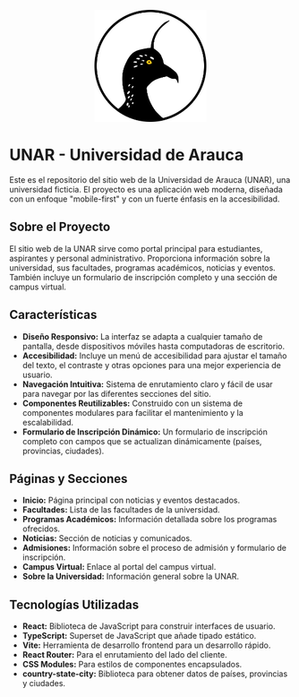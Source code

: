 <p align="center">
  <img src="./public/images/logo.webp" alt="UNAR Logo" width="200"/>
</p>

# UNAR - Universidad de Arauca

Este es el repositorio del sitio web de la Universidad de Arauca (UNAR), una universidad ficticia. El proyecto es una aplicación web moderna, diseñada con un enfoque "mobile-first" y con un fuerte énfasis en la accesibilidad.

## Sobre el Proyecto

El sitio web de la UNAR sirve como portal principal para estudiantes, aspirantes y personal administrativo. Proporciona información sobre la universidad, sus facultades, programas académicos, noticias y eventos. También incluye un formulario de inscripción completo y una sección de campus virtual.

## Características

- **Diseño Responsivo:** La interfaz se adapta a cualquier tamaño de pantalla, desde dispositivos móviles hasta computadoras de escritorio.
- **Accesibilidad:** Incluye un menú de accesibilidad para ajustar el tamaño del texto, el contraste y otras opciones para una mejor experiencia de usuario.
- **Navegación Intuitiva:** Sistema de enrutamiento claro y fácil de usar para navegar por las diferentes secciones del sitio.
- **Componentes Reutilizables:** Construido con un sistema de componentes modulares para facilitar el mantenimiento y la escalabilidad.
- **Formulario de Inscripción Dinámico:** Un formulario de inscripción completo con campos que se actualizan dinámicamente (países, provincias, ciudades).

## Páginas y Secciones

- **Inicio:** Página principal con noticias y eventos destacados.
- **Facultades:** Lista de las facultades de la universidad.
- **Programas Académicos:** Información detallada sobre los programas ofrecidos.
- **Noticias:** Sección de noticias y comunicados.
- **Admisiones:** Información sobre el proceso de admisión y formulario de inscripción.
- **Campus Virtual:** Enlace al portal del campus virtual.
- **Sobre la Universidad:** Información general sobre la UNAR.

## Tecnologías Utilizadas

- **React:** Biblioteca de JavaScript para construir interfaces de usuario.
- **TypeScript:** Superset de JavaScript que añade tipado estático.
- **Vite:** Herramienta de desarrollo frontend para un desarrollo rápido.
- **React Router:** Para el enrutamiento del lado del cliente.
- **CSS Modules:** Para estilos de componentes encapsulados.
- **country-state-city:** Biblioteca para obtener datos de países, provincias y ciudades.
